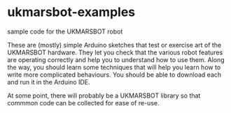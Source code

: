 # ukmarsbot-examples
sample code for the UKMARSBOT robot

These are (mostly) simple Arduino sketches that test or exercise art of the UKMARSBOT hardware. They let you check that the various robot features are operating correctly and help you to understand how to use them. Along the way, you should learn some techniques that will help you learn how to write more complicated behaviours. You should be able to download each and run it in the Arduino IDE. 

At some point, there will probably be a UKMARSBOT library so that commmon code can be collected for ease of re-use.
